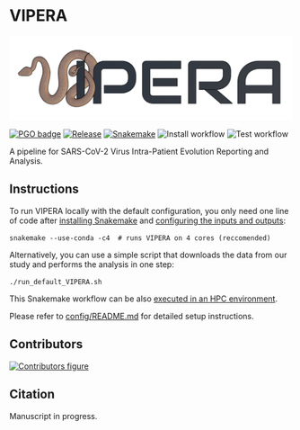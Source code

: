# VIPERA

<p align="center">
  <img src="logo.jpg" title="VIPERA logo">
</p>

[![PGO badge](https://img.shields.io/badge/PathoGenOmics-Lab-yellow.svg)](https://pathogenomics.github.io/)
[![Release](https://img.shields.io/github/v/release/PathoGenOmics-Lab/VIPERA)](https://github.com/PathoGenOmics-Lab/VIPERA/releases)
[![Snakemake](https://img.shields.io/badge/snakemake-≥7.19-brightgreen.svg?style=flat)](https://snakemake.readthedocs.io)
![Install workflow](https://github.com/PathoGenOmics-Lab/VIPERA/actions/workflows/install.yml/badge.svg)
![Test workflow](https://github.com/PathoGenOmics-Lab/VIPERA/actions/workflows/test.yml/badge.svg)

A pipeline for SARS-CoV-2 Virus Intra-Patient Evolution Reporting and Analysis.

## Instructions

To run VIPERA locally with the default configuration, you only need one line of code after
[installing Snakemake](https://snakemake.readthedocs.io/en/stable/getting_started/installation.html)
and [configuring the inputs and outputs](config/README.md#inputs-and-outputs):

```shell
snakemake --use-conda -c4  # runs VIPERA on 4 cores (reccomended)
```

Alternatively, you can use a simple script that downloads the data from our study
and performs the analysis in one step:

```shell
./run_default_VIPERA.sh
```

This Snakemake workflow can be also [executed in an HPC environment](config/README.md#run-modes).

Please refer to [config/README.md](config/README.md) for detailed setup instructions.

## Contributors

[![Contributors figure](https://contrib.rocks/image?repo=PathoGenOmics-Lab/VIPERA)](https://github.com/PathoGenOmics-Lab/VIPERA/graphs/contributors)

## Citation

Manuscript in progress.
